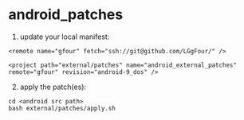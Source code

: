 # android_patches

1. update your local manifest:

~~~
<remote name="gfour" fetch="ssh://git@github.com/LGgFour/" />

<project path="external/patches" name="android_external_patches" remote="gfour" revision="android-9_dos" />
~~~

2. apply the patch(es):

~~~
cd <android src path>
bash external/patches/apply.sh
~~~
